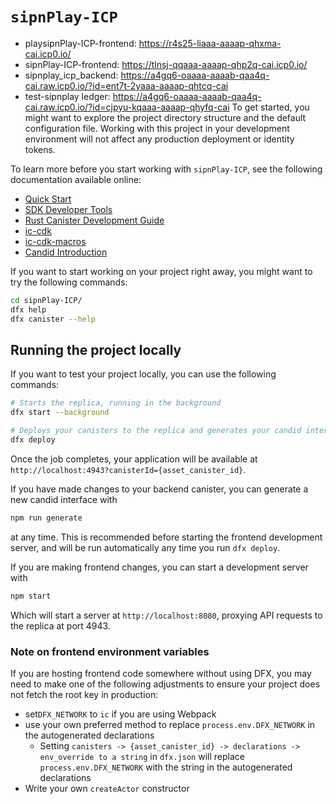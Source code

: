 # `sipnPlay-ICP`

- playsipnPlay-ICP-frontend: https://r4s25-liaaa-aaaap-qhxma-cai.icp0.io/
- sipnPlay-ICP-frontend: https://tlnsj-qqaaa-aaaap-qhp2q-cai.icp0.io/
- sipnplay_icp_backend: https://a4gq6-oaaaa-aaaab-qaa4q-cai.raw.icp0.io/?id=ent7t-2yaaa-aaaap-qhtcq-cai
- test-sipnplay ledger: https://a4gq6-oaaaa-aaaab-qaa4q-cai.raw.icp0.io/?id=cjpyu-kqaaa-aaaap-qhyfq-cai
To get started, you might want to explore the project directory structure and the default configuration file. Working with this project in your development environment will not affect any production deployment or identity tokens.

To learn more before you start working with `sipnPlay-ICP`, see the following documentation available online:

- [Quick Start](https://internetcomputer.org/docs/current/developer-docs/setup/deploy-locally)
- [SDK Developer Tools](https://internetcomputer.org/docs/current/developer-docs/setup/install)
- [Rust Canister Development Guide](https://internetcomputer.org/docs/current/developer-docs/backend/rust/)
- [ic-cdk](https://docs.rs/ic-cdk)
- [ic-cdk-macros](https://docs.rs/ic-cdk-macros)
- [Candid Introduction](https://internetcomputer.org/docs/current/developer-docs/backend/candid/)

If you want to start working on your project right away, you might want to try the following commands:

```bash
cd sipnPlay-ICP/
dfx help
dfx canister --help
```

## Running the project locally

If you want to test your project locally, you can use the following commands:

```bash
# Starts the replica, running in the background
dfx start --background

# Deploys your canisters to the replica and generates your candid interface
dfx deploy
```

Once the job completes, your application will be available at `http://localhost:4943?canisterId={asset_canister_id}`.

If you have made changes to your backend canister, you can generate a new candid interface with

```bash
npm run generate
```

at any time. This is recommended before starting the frontend development server, and will be run automatically any time you run `dfx deploy`.

If you are making frontend changes, you can start a development server with

```bash
npm start
```

Which will start a server at `http://localhost:8080`, proxying API requests to the replica at port 4943.

### Note on frontend environment variables

If you are hosting frontend code somewhere without using DFX, you may need to make one of the following adjustments to ensure your project does not fetch the root key in production:

- set`DFX_NETWORK` to `ic` if you are using Webpack
- use your own preferred method to replace `process.env.DFX_NETWORK` in the autogenerated declarations
  - Setting `canisters -> {asset_canister_id} -> declarations -> env_override to a string` in `dfx.json` will replace `process.env.DFX_NETWORK` with the string in the autogenerated declarations
- Write your own `createActor` constructor
